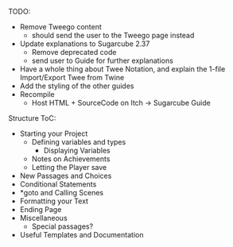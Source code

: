 TODO:

- Remove Tweego content
    - should send the user to the Tweego page instead
- Update explanations to Sugarcube 2.37
    - Remove deprecated code
    - send user to Guide for further explanations
- Have a whole thing about Twee Notation, and explain the 1-file Import/Export Twee from Twine
- Add the styling of the other guides
- Recompile
    - Host HTML + SourceCode on Itch
        -> Sugarcube Guide

Structure ToC:

- Starting your Project
    - Defining variables and types
        - Displaying Variables
    - Notes on Achievements
    - Letting the Player save
- New Passages and Choices
- Conditional Statements
- *goto and Calling Scenes 
- Formatting your Text
- Ending Page
- Miscellaneous
    - Special passages?
- Useful Templates and Documentation